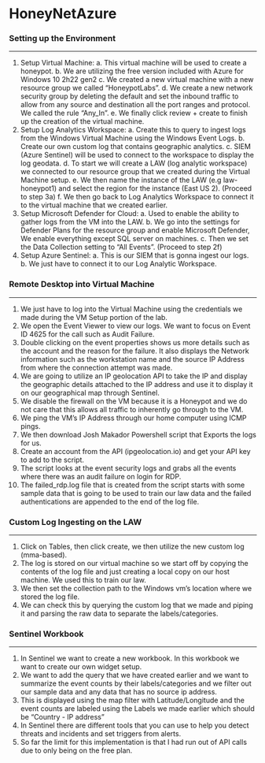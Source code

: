 # HoneyNetAzure

### Setting up the Environment
---
1. Setup Virtual Machine:
  a. This virtual machine will be used to create a honeypot. 
  b. We are utilizing the free version included with Azure for Windows 10 2h22 gen2
  c. We created a new virtual machine with a new resource group we called “HoneypotLabs”.
  d. We create a new network security group by deleting the default and set the inbound traffic to allow from any source and destination all the port ranges and protocol. We called the rule “Any_In”.
  e. We finally click review + create to finish up the creation of the virtual machine.
2. Setup Log Analytics Workspace:
  a. Create this to query to ingest logs from the Windows Virtual Machine using the Windows Event Logs.
  b. Create our own custom log that contains geographic analytics.
  c. SIEM (Azure Sentinel) will be used to connect to the workspace to display the log geodata.
  d. To start we will create a LAW (log analytic workspace) we connected to our resource group that we created during the Virtual Machine setup.
  e. We then name the instance of the LAW (e.g law-honeypot1) and select the region for the instance (East US 2). (Proceed to step 3a)
  f. We then go back to Log Analytics Workspace to connect it to the virtual machine that we created earlier.
3. Setup Microsoft Defender for Cloud:
  a. Used to enable the ability to gather logs from the VM into the LAW.
  b. We go into the settings for Defender Plans for the resource group and enable Microsoft Defender, We enable everything except SQL server on machines.
  c. Then we set the Data Collection setting to “All Events”. (Proceed to step 2f)
4. Setup Azure Sentinel:
  a. This is our SIEM that is gonna ingest our logs.
  b. We just have to connect it to our Log Analytic Workspace.

### Remote Desktop into Virtual Machine
---
1. We just have to log into the Virtual Machine using the credentials we made during the VM Setup portion of the lab.
2. We open the Event Viewer to view our logs. We want to focus on Event ID 4625 for the call such as Audit Failure.
3. Double clicking on the event properties shows us more details such as the account and the reason for the failure. It also displays the Network information such as the workstation name and the source IP Address from where the connection attempt was made.
4. We are going to utilize an IP geolocation API to take the IP and display the geographic details attached to the IP address and use it to display it on our geographical map through Sentinel.
5. We disable the firewall on the VM because it is a Honeypot and we do not care that this allows all traffic to inherently go through to the VM.
6. We ping the VM’s IP Address through our home computer using ICMP pings.
7. We then download Josh Makador Powershell script that Exports the logs for us.
8. Create an account from the API (ipgeolocation.io) and get your API key to add to the script.
9. The script looks at the event security logs and grabs all the events where there was an audit failure on login for RDP.
10. The failed_rdp.log file that is created from the script starts with some sample data that is going to be used to train our law data and the failed authentications are appended to the end of the log file.

### Custom Log Ingesting on the LAW
---
1. Click on Tables, then click create, we then utilize the new custom log (mma-based).
2. The log is stored on our virtual machine so we start off by copying the contents of the log file and just creating a local copy on our host machine. We used this to train our law.
3. We then set the collection path to the Windows vm’s location where we stored the log file.
4. We can check this by querying the custom log that we made and piping it and parsing the raw data to separate the labels/categories.

### Sentinel Workbook
---
1. In Sentinel we want to create a new workbook. In this workbook we want to create our own widget setup.
2. We want to add the query that we have created earlier and we want to summarize the event counts by their labels/categories and we filter out our sample data and any data that has no source ip address.
3. This is displayed using the map filter with Latitude/Longitude and the event counts are labeled using the Labels we made earlier which should be “Country - IP address”
4. In Sentinel there are different tools that you can use to help you detect threats and incidents and set triggers from alerts.
5. So far the limit for this implementation is that I had run out of API calls due to only being on the free plan.
